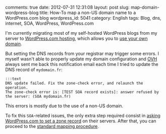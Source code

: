 comments: true
date: 2012-07-31 12:31:08
layout: post
slug: map-domain-wordpress-blog
title: How-To map a non-US domain name to a WordPress.com blog
wordpress_id: 5041
category: English
tags: Blog, dns, internet, SOA, WordPress, WordPress.com

I'm currently migrating most of my self-hosted WordPress blogs from my server to [WordPress.com hosting](https://en.wordpress.com/features/), which allows you to [use your own domain](http://en.support.wordpress.com/domain-mapping).

But setting the DNS records from your registrar may trigger some errors. I myself wasn't able to properly update my domain configuration and [OVH](http://ovh.com) always sent me back this notification email each time I tried to update the DNS record of `mydomain.fr`:



    :::text
    DNS update failed. Fix the zone-check error, and relaunch the operation.
    The zone-check error is: [TEST SOA record exists]: answer refused by the server: (SOA mydomain.fr)




This errors is mostly due to the use of a non-US domain.

To fix this `SOA`-related issues, the only extra step required consist in [asking WordPress.com to set a zone record](http://en.support.wordpress.com/domain-mapping/dns-zone-records/) on their servers. After that, you can proceed to the [standard mapping procedure](http://en.support.wordpress.com/domain-mapping/map-existing-domain/#instructions-for-mapping-an-existing-domain).

